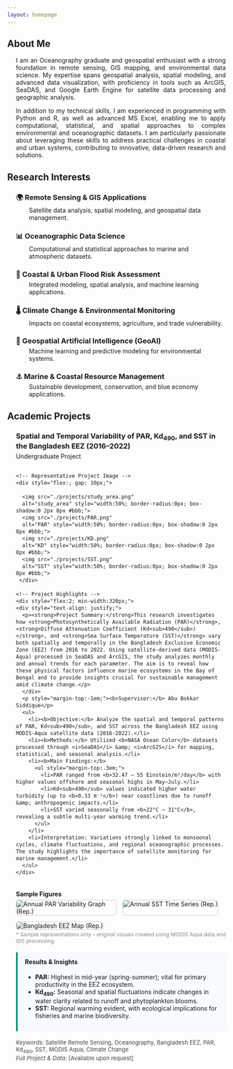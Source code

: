 ```yaml
---
layout: homepage
---
```


<h2>About Me</h2>
<div style="margin-left: 20px;">
<div style="text-align: justify;">
  <p>
    I am an Oceanography graduate and geospatial enthusiast with a strong foundation in remote sensing, GIS mapping, and environmental data science. My expertise spans geospatial analysis, spatial modeling, and advanced data visualization, with proficiency in tools such as ArcGIS, SeaDAS, and Google Earth Engine for satellite data processing and geographic analysis.
  </p>
  <p>
    In addition to my technical skills, I am experienced in programming with Python and R, as well as advanced MS Excel, enabling me to apply computational, statistical, and spatial approaches to complex environmental and oceanographic datasets. I am particularly passionate about leveraging these skills to address practical challenges in coastal and urban systems, contributing to innovative, data-driven research and solutions.
  </p>
</div>
</div>

<h2>Research Interests</h2>

<div style="margin-left: 20px;">
  <h3 style="margin-bottom: 5px;">🌍 Remote Sensing & GIS Applications</h3>
  <p style="margin-top: 0; margin-left: 30px;">Satellite data analysis, spatial modeling, and geospatial data management.</p>

  <h3 style="margin-bottom: 5px;">📊 Oceanographic Data Science</h3>
  <p style="margin-top: 0; margin-left: 30px;">Computational and statistical approaches to marine and atmospheric datasets.</p>

  <h3 style="margin-bottom: 5px;">🌊 Coastal & Urban Flood Risk Assessment</h3>
  <p style="margin-top: 0; margin-left: 30px;">Integrated modeling, spatial analysis, and machine learning applications.</p>

  <h3 style="margin-bottom: 5px;">🌡️ Climate Change & Environmental Monitoring</h3>
  <p style="margin-top: 0; margin-left: 30px;">Impacts on coastal ecosystems, agriculture, and trade vulnerability.</p>

  <h3 style="margin-bottom: 5px;">🤖 Geospatial Artificial Intelligence (GeoAI)</h3>
  <p style="margin-top: 0; margin-left: 30px;">Machine learning and predictive modeling for environmental systems.</p>

  <h3 style="margin-bottom: 5px;">⚓ Marine & Coastal Resource Management</h3>
  <p style="margin-top: 0; margin-left: 30px;">Sustainable development, conservation, and blue economy applications.</p>
</div>

<h2>Academic Projects</h2>

<div style="margin-left: 20px;">
  <h3 style="margin-bottom: 5px;">Spatial and Temporal Variability of PAR, Kd<sub>490</sub>, and SST in the Bangladesh EEZ (2016–2022)</h3>
  <p style="margin-top: 0;">Undergraduate Project</p>
  <div style="display:flex; flex-wrap:wrap; gap:1.5em;">
    
    <!-- Representative Project Image -->
    <div style="flex:; gap: 10px;">
    
      <img src="./projects/study_area.png" 
      alt="study_area" style="width:50%; border-radius:0px; box-shadow:0 2px 8px #bbb;">
      <img src="./projects/PAR.png" 
      alt="PAR" style="width:50%; border-radius:0px; box-shadow:0 2px 8px #bbb;">
      <img src="./projects/KD.png" 
      alt="KD" style="width:50%; border-radius:0px; box-shadow:0 2px 8px #bbb;">
      <img src="./projects/SST.png" 
      alt="SST" style="width:50%; border-radius:0px; box-shadow:0 2px 8px #bbb;">
     </div>

    <!-- Project Highlights -->
    <div style="flex:2; min-width:320px;">
    <div style="text-align: justify;">
      <p><strong>Project Summary:</strong>This research investigates how <strong>Photosynthetically Available Radiation (PAR)</strong>, <strong>Diffuse Attenuation Coefficient (Kd<sub>490</sub>)</strong>, and <strong>Sea Surface Temperature (SST)</strong> vary both spatially and temporally in the Bangladesh Exclusive Economic Zone (EEZ) from 2016 to 2022. Using satellite-derived data (MODIS-Aqua) processed in SeaDAS and ArcGIS, the study analyzes monthly and annual trends for each parameter. The aim is to reveal how these physical factors influence marine ecosystems in the Bay of Bengal and to provide insights crucial for sustainable management amid climate change.</p>
      </div>
      <p style="margin-top:-1em;"><b>Supervisor:</b> Abu Bokkar Siddique</p>
      <ul>
        <li><b>Objective:</b> Analyze the spatial and temporal patterns of PAR, Kd<sub>490</sub>, and SST across the Bangladesh EEZ using MODIS-Aqua satellite data (2016-2022).</li>
        <li><b>Methods:</b> Utilized <b>NASA Ocean Color</b> datasets processed through <i>SeaDAS</i> &amp; <i>ArcGIS</i> for mapping, statistical, and seasonal analysis.</li>
        <li><b>Main Findings:</b>
          <ul style="margin-top:.3em;">
            <li>PAR ranged from <b>32.47 – 55 Einstein/m²/day</b> with higher values offshore and seasonal highs in May–July.</li>
            <li>Kd<sub>490</sub> values indicated higher water turbidity (up to <b>0.33 m⁻¹</b>) near coastlines due to runoff &amp; anthropogenic impacts.</li>
            <li>SST varied seasonally from <b>22°C – 31°C</b>, revealing a subtle multi-year warming trend.</li>
          </ul>
        </li>
        <li>Interpretation: Variations strongly linked to monsoonal cycles, climate fluctuations, and regional oceanographic processes. The study highlights the importance of satellite monitoring for marine management.</li>
      </ul>
    </div>
  </div>
  <!-- Insert sample figures -->
  <div style="margin-top:1em; margin-bottom:1em;">
    <h4 style="margin-bottom:.4em;">Sample Figures</h4>
    <div style="display:flex; flex-wrap:wrap; gap:1em;">
      <img src="https://i.imgur.com/e2QYYTb.png" alt="Annual PAR Variability Graph (Rep.)" style="max-width:230px; border-radius:6px; border: 1px solid #ccc;">
      <img src="https://i.imgur.com/VIPzRja.png" alt="Annual SST Time Series (Rep.)" style="max-width:230px; border-radius:6px; border: 1px solid #ccc;">
      <img src="https://i.imgur.com/BgAbso1.png" alt="Bangladesh EEZ Map (Rep.)" style="max-width:230px; border-radius:6px; border: 1px solid #ccc;">
    </div>
    <div style="font-size:.87em; color:#888; margin-top:.2em;">* Sample representations only – original visuals created using MODIS Aqua data and GIS processing.</div>
  </div>

  <!-- Results Summary -->
  <div style="background:#f7fbff; border-left:4px solid #009688; padding:1em 1.2em; margin-top:1.3em; border-radius:4px;">
    <h4 style="margin-top:0;">Results &amp; Insights</h4>
    <ul>
      <li><b>PAR:</b> Highest in mid-year (spring-summer); vital for primary productivity in the EEZ ecosystem.</li>
      <li><b>Kd<sub>490</sub>:</b> Seasonal and spatial fluctuations indicate changes in water clarity related to runoff and phytoplankton blooms.</li>
      <li><b>SST:</b> Regional warming evident, with ecological implications for fisheries and marine biodiversity.</li>
    </ul>
  </div>

  <!-- Footer and References -->
  <div style="font-size:.93em; color:#444; margin-top:1.3em">
    <i>Keywords:</i> Satellite Remote Sensing, Oceanography, Bangladesh EEZ, PAR, Kd<sub>490</sub>, SST, MODIS Aqua, Climate Change<br>
    <i>Full Project &amp; Data:</i> [Available upon request]
  </div>
</section>

